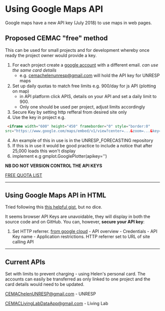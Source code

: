 # Using Google Maps API
Google maps have a new API key (July 2018) to use maps in web pages.

## Proposed CEMAC "free" method ##

This can be used for small projects and for development whereby once ready the project owner would provide a key.

1. For each project create a [google account](https://accounts.google.com/signup/v2/webcreateaccount?service=cloudconsole&continue=https%3A%2F%2Fcloud.google.com%2Fmaps-platform%2Fpricing%2F%3Fapis%3Dmaps%26refresh%3D1&flowName=GlifWebSignIn&flowEntry=SignUp&nogm=true) with a different email. *can use the same card details* 
   *  e.g. cemachelenunresp@gmail.com will hold the API key  for UNRESP maps
2. Set up daily quotas to match free limits e.g. 900/day for js API (plotting on map) 
   * in API platform click APIS, details on your API and set a daily limit to 900.
   * Only one should be used per project, adjust limits accordingly 
3. Secure Key by setting http refferal from desired site only
3. Use the key in project e.g. 
 ```html
  <iframe width="600" height="450" frameborder="0" style="border:0"
 src="https://www.google.com/maps/embed/v1/view?center=...&zoom=...&key=..." allowfullscreen></iframe>  
 ```
4. An example of this in use is in the UNRESP_FORECASTING repository
5. If this is in use it would be good practice to include a notice that after 25,000 loads this won't display
6. implement e.g gmplot.GooglePlotter(apikey='<key>')

**NB DO NOT VERSION CONTROL THE API KEYS**

[FREE QUOTA LIST](https://cloud.google.com/maps-platform/pricing/sheet/) 

<hr>

## Using Google Maps API in HTML #

Tried following this [this helpful gist](https://gist.github.com/derzorngottes/3b57edc1f996dddcab25), but no dice.

It seems browser API Keys are unavoidable, they will display in both the source code and on GitHub. You can, however, **secure your API key**:

1. Set HTTP referrer. [from google cloud](https://console.cloud.google.com) - API overview - Credentials - API Key name - Application restrictions. HTTP referrer set to URL of site calling API

<hr>

## Current APIs ##

Set with limits to prevent charging - using Helen's personal card. The accounts can easily be transferred as only linked to one project and the card details would need to be updated.

CEMAChelenUNRESP@gmail.com - UNRESP

CEMACLivingLabDataApp@gmail.com - Living Lab